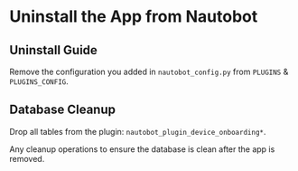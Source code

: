 # Uninstall the App from Nautobot

## Uninstall Guide

Remove the configuration you added in `nautobot_config.py` from `PLUGINS` & `PLUGINS_CONFIG`.

## Database Cleanup

Drop all tables from the plugin: `nautobot_plugin_device_onboarding*`.

Any cleanup operations to ensure the database is clean after the app is removed.
